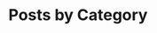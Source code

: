 ---
title:  "Posts by Category"
layout:  categories
permalink:  /categories/
author_profile:  true
---